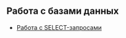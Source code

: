 ## Работа с базами данных

* [Работа с SELECT-запросами](https://docs.google.com/spreadsheets/d/1EC18X11bJIfwrrZc-kPUsH6KiMAPxbh66RTBQVs-5hc/edit?usp=sharing)
